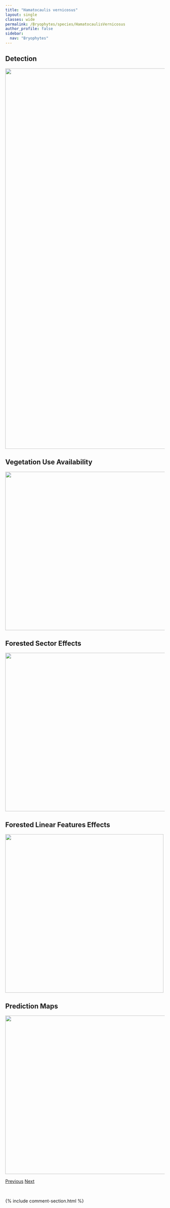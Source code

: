 ```yaml
---
title: "Hamatocaulis vernicosus"
layout: single
classes: wide
permalink: /Bryophytes/species/HamatocaulisVernicosus
author_profile: false
sidebar:
  nav: "Bryophytes"
---
```


<h2>Detection</h2>

<a href="https://drive.google.com/uc?export=view&id=1YFZ49GeZFpII2IDXyCb6E66uVSJB7qSq">
<img src="https://drive.google.com/uc?export=view&id=1YFZ49GeZFpII2IDXyCb6E66uVSJB7qSq" height = "1200" width = "800">
</a>


<h2>Vegetation Use Availability</h2>

<a href="https://drive.google.com/uc?export=view&id=1yD5lzX1Sl9L07BRDfl6yml-UYR_4U32i">
<img src="https://drive.google.com/uc?export=view&id=1yD5lzX1Sl9L07BRDfl6yml-UYR_4U32i" height = "500" width = "1000">
</a>


<h2>Forested Sector Effects</h2>

<a href="https://drive.google.com/uc?export=view&id=1oepi9-fidcjlt700_b7fwAtC8mEnCvC5">
<img src="https://drive.google.com/uc?export=view&id=1oepi9-fidcjlt700_b7fwAtC8mEnCvC5" height = "500" width = "1000">
</a>


<h2>Forested Linear Features Effects</h2>

<a href="https://drive.google.com/uc?export=view&id=1n_0LrTYMzEJDnq2Y1MgfsQHwQjPBzzje">
<img src="https://drive.google.com/uc?export=view&id=1n_0LrTYMzEJDnq2Y1MgfsQHwQjPBzzje" height = "500" width = "500">
</a>


<h2>Prediction Maps</h2>

<a href="https://drive.google.com/uc?export=view&id=1R-ASTBsxnWJ5Jl6jRQWveDtCBdCVnanp">
<img src="https://drive.google.com/uc?export=view&id=1R-ASTBsxnWJ5Jl6jRQWveDtCBdCVnanp" height = "500" width = "1000">
</a>


<a href="/DevelopmentWebsite/Bryophytes/species/GymnostomumAeruginosum" class="pagination--pager" title="Gymnostomum aeruginosum">Previous</a> <a href="/DevelopmentWebsite/Bryophytes/species/HaplocladiumMicrophyllum" class="pagination--pager" title="Haplocladium microphyllum">Next</a>

<p>&nbsp;</p>

{% include comment-section.html %}
